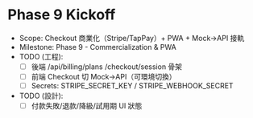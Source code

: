 # Phase 9 Kickoff
- Scope: Checkout 商業化（Stripe/TapPay）+ PWA + Mock→API 接軌
- Milestone: Phase 9 - Commercialization & PWA
- TODO (工程): 
  - [ ] 後端 /api/billing/plans /checkout/session 骨架
  - [ ] 前端 Checkout 切 Mock→API（可環境切換）
  - [ ] Secrets: STRIPE_SECRET_KEY / STRIPE_WEBHOOK_SECRET
- TODO (設計):
  - [ ] 付款失敗/退款/降級/試用期 UI 狀態
